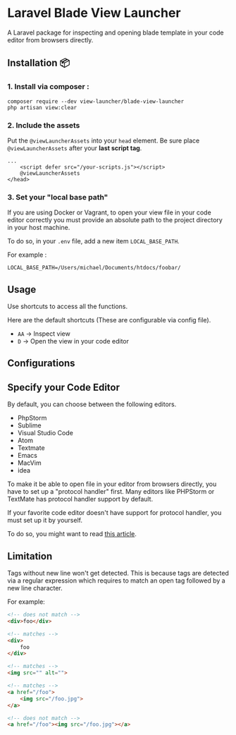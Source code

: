# Laravel Blade View Launcher
A Laravel package for inspecting and opening blade template in your code editor from browsers directly.

## Installation 📦
### 1. Install via composer :

```shell script
composer require --dev view-launcher/blade-view-launcher
php artisan view:clear
```

### 2. Include the assets
Put the `@viewLauncherAssets` into your `head` element. Be sure place `@viewLauncherAssets` after your **last script tag**.

```blade
...
    <script defer src="/your-scripts.js"></script>
    @viewLauncherAssets
</head>
```

### 3. Set your "local base path"
If you are using Docker or Vagrant, to open your view file in your code editor correctly you must provide an absolute path to the project directory in your host machine.

To do so, in your `.env` file, add a new item `LOCAL_BASE_PATH`.

For example :

```dotenv
LOCAL_BASE_PATH=/Users/michael/Documents/htdocs/foobar/
```

## Usage
Use shortcuts to access all the functions.

Here are the default shortcuts (These are configurable via config file).

* `AA`  →  Inspect view
* `D`  →  Open the view in your code editor

## Configurations

## Specify your Code Editor
By default, you can choose between the following editors.

* PhpStorm
* Sublime
* Visual Studio Code
* Atom
* Textmate
* Emacs
* MacVim
* idea

To make it be able to open file in your editor from browsers directly, you have to set up a "protocol handler" first.
Many editors like PHPStorm or TextMate has protocol handler support by default.

If your favorite code editor doesn't have support for protocol handler, you must set up it by yourself.

To do so, you might want to read [this article](https://tracy.nette.org/en/open-files-in-ide).

## Limitation
Tags without new line won't get detected.
This is because tags are detected via a regular expression which requires to match an open tag followed by a new line character.

For example:

```html
<!-- does not match -->
<div>foo</div>

<!-- matches -->
<div>
    foo
</div>

<!-- matches -->
<img src="" alt="">

<!-- matches -->
<a href="/foo">
    <img src="/foo.jpg">
</a>

<!-- does not match -->
<a href="/foo"><img src="/foo.jpg"></a>
```
